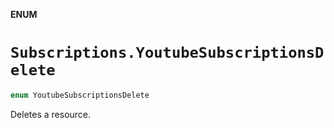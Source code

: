 **ENUM**

# `Subscriptions.YoutubeSubscriptionsDelete`

```swift
enum YoutubeSubscriptionsDelete
```

Deletes a resource.

